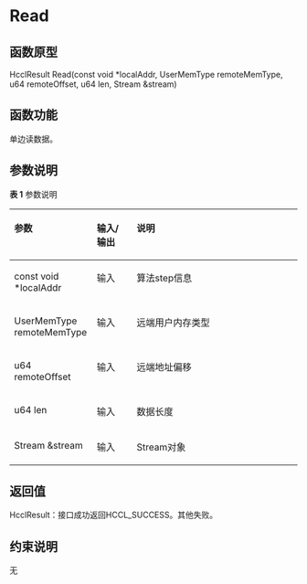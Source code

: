 # Read 

## 函数原型<a name="zh-cn_topic_0000001956458821_section8333mcpsimp"></a>

HcclResult Read\(const void \*localAddr, UserMemType remoteMemType, u64 remoteOffset, u64 len, Stream &stream\)

## 函数功能<a name="zh-cn_topic_0000001956458821_section8336mcpsimp"></a>

单边读数据。

## 参数说明<a name="zh-cn_topic_0000001956458821_section8339mcpsimp"></a>

**表 1**  参数说明

<a name="zh-cn_topic_0000001956458821_table8341mcpsimp"></a>
<table><thead align="left"><tr id="zh-cn_topic_0000001956458821_row8348mcpsimp"><th class="cellrowborder" valign="top" width="28.71%" id="mcps1.2.4.1.1"><p id="zh-cn_topic_0000001956458821_p8350mcpsimp"><a name="zh-cn_topic_0000001956458821_p8350mcpsimp"></a><a name="zh-cn_topic_0000001956458821_p8350mcpsimp"></a>参数</p>
</th>
<th class="cellrowborder" valign="top" width="13.86%" id="mcps1.2.4.1.2"><p id="zh-cn_topic_0000001956458821_p8352mcpsimp"><a name="zh-cn_topic_0000001956458821_p8352mcpsimp"></a><a name="zh-cn_topic_0000001956458821_p8352mcpsimp"></a>输入/输出</p>
</th>
<th class="cellrowborder" valign="top" width="57.43000000000001%" id="mcps1.2.4.1.3"><p id="zh-cn_topic_0000001956458821_p8354mcpsimp"><a name="zh-cn_topic_0000001956458821_p8354mcpsimp"></a><a name="zh-cn_topic_0000001956458821_p8354mcpsimp"></a>说明</p>
</th>
</tr>
</thead>
<tbody><tr id="zh-cn_topic_0000001956458821_row8356mcpsimp"><td class="cellrowborder" valign="top" width="28.71%" headers="mcps1.2.4.1.1 "><p id="zh-cn_topic_0000001956458821_p8358mcpsimp"><a name="zh-cn_topic_0000001956458821_p8358mcpsimp"></a><a name="zh-cn_topic_0000001956458821_p8358mcpsimp"></a>const void *localAddr</p>
</td>
<td class="cellrowborder" valign="top" width="13.86%" headers="mcps1.2.4.1.2 "><p id="zh-cn_topic_0000001956458821_p8360mcpsimp"><a name="zh-cn_topic_0000001956458821_p8360mcpsimp"></a><a name="zh-cn_topic_0000001956458821_p8360mcpsimp"></a>输入</p>
</td>
<td class="cellrowborder" valign="top" width="57.43000000000001%" headers="mcps1.2.4.1.3 "><p id="zh-cn_topic_0000001956458821_p8362mcpsimp"><a name="zh-cn_topic_0000001956458821_p8362mcpsimp"></a><a name="zh-cn_topic_0000001956458821_p8362mcpsimp"></a>算法step信息</p>
</td>
</tr>
<tr id="zh-cn_topic_0000001956458821_row8363mcpsimp"><td class="cellrowborder" valign="top" width="28.71%" headers="mcps1.2.4.1.1 "><p id="zh-cn_topic_0000001956458821_p8365mcpsimp"><a name="zh-cn_topic_0000001956458821_p8365mcpsimp"></a><a name="zh-cn_topic_0000001956458821_p8365mcpsimp"></a>UserMemType remoteMemType</p>
</td>
<td class="cellrowborder" valign="top" width="13.86%" headers="mcps1.2.4.1.2 "><p id="zh-cn_topic_0000001956458821_p8367mcpsimp"><a name="zh-cn_topic_0000001956458821_p8367mcpsimp"></a><a name="zh-cn_topic_0000001956458821_p8367mcpsimp"></a>输入</p>
</td>
<td class="cellrowborder" valign="top" width="57.43000000000001%" headers="mcps1.2.4.1.3 "><p id="zh-cn_topic_0000001956458821_entry8306mcpsimpp0"><a name="zh-cn_topic_0000001956458821_entry8306mcpsimpp0"></a><a name="zh-cn_topic_0000001956458821_entry8306mcpsimpp0"></a>远端用户内存类型</p>
</td>
</tr>
<tr id="zh-cn_topic_0000001956458821_row8369mcpsimp"><td class="cellrowborder" valign="top" width="28.71%" headers="mcps1.2.4.1.1 "><p id="zh-cn_topic_0000001956458821_p8371mcpsimp"><a name="zh-cn_topic_0000001956458821_p8371mcpsimp"></a><a name="zh-cn_topic_0000001956458821_p8371mcpsimp"></a>u64 remoteOffset</p>
</td>
<td class="cellrowborder" valign="top" width="13.86%" headers="mcps1.2.4.1.2 "><p id="zh-cn_topic_0000001956458821_p8373mcpsimp"><a name="zh-cn_topic_0000001956458821_p8373mcpsimp"></a><a name="zh-cn_topic_0000001956458821_p8373mcpsimp"></a>输入</p>
</td>
<td class="cellrowborder" valign="top" width="57.43000000000001%" headers="mcps1.2.4.1.3 "><p id="zh-cn_topic_0000001956458821_entry8312mcpsimpp0"><a name="zh-cn_topic_0000001956458821_entry8312mcpsimpp0"></a><a name="zh-cn_topic_0000001956458821_entry8312mcpsimpp0"></a>远端地址偏移</p>
</td>
</tr>
<tr id="zh-cn_topic_0000001956458821_row8375mcpsimp"><td class="cellrowborder" valign="top" width="28.71%" headers="mcps1.2.4.1.1 "><p id="zh-cn_topic_0000001956458821_p8377mcpsimp"><a name="zh-cn_topic_0000001956458821_p8377mcpsimp"></a><a name="zh-cn_topic_0000001956458821_p8377mcpsimp"></a>u64 len</p>
</td>
<td class="cellrowborder" valign="top" width="13.86%" headers="mcps1.2.4.1.2 "><p id="zh-cn_topic_0000001956458821_p8379mcpsimp"><a name="zh-cn_topic_0000001956458821_p8379mcpsimp"></a><a name="zh-cn_topic_0000001956458821_p8379mcpsimp"></a>输入</p>
</td>
<td class="cellrowborder" valign="top" width="57.43000000000001%" headers="mcps1.2.4.1.3 "><p id="zh-cn_topic_0000001956458821_entry8318mcpsimpp0"><a name="zh-cn_topic_0000001956458821_entry8318mcpsimpp0"></a><a name="zh-cn_topic_0000001956458821_entry8318mcpsimpp0"></a>数据长度</p>
</td>
</tr>
<tr id="zh-cn_topic_0000001956458821_row8381mcpsimp"><td class="cellrowborder" valign="top" width="28.71%" headers="mcps1.2.4.1.1 "><p id="zh-cn_topic_0000001956458821_p8383mcpsimp"><a name="zh-cn_topic_0000001956458821_p8383mcpsimp"></a><a name="zh-cn_topic_0000001956458821_p8383mcpsimp"></a>Stream &amp;stream</p>
</td>
<td class="cellrowborder" valign="top" width="13.86%" headers="mcps1.2.4.1.2 "><p id="zh-cn_topic_0000001956458821_p8385mcpsimp"><a name="zh-cn_topic_0000001956458821_p8385mcpsimp"></a><a name="zh-cn_topic_0000001956458821_p8385mcpsimp"></a>输入</p>
</td>
<td class="cellrowborder" valign="top" width="57.43000000000001%" headers="mcps1.2.4.1.3 "><p id="zh-cn_topic_0000001956458821_p8387mcpsimp"><a name="zh-cn_topic_0000001956458821_p8387mcpsimp"></a><a name="zh-cn_topic_0000001956458821_p8387mcpsimp"></a>Stream对象</p>
</td>
</tr>
</tbody>
</table>

## 返回值<a name="zh-cn_topic_0000001956458821_section8388mcpsimp"></a>

HcclResult：接口成功返回HCCL\_SUCCESS。其他失败。

## 约束说明<a name="zh-cn_topic_0000001956458821_section8391mcpsimp"></a>

无

